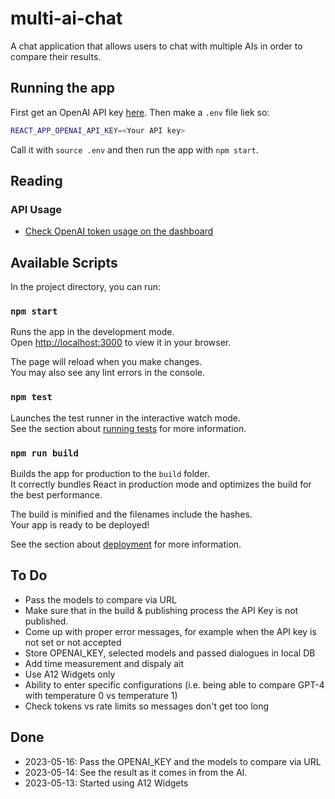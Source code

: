 # multi-ai-chat

A chat application that allows users to chat with multiple AIs in order to compare their results.

## Running the app

First get an OpenAI API key [here](https://platform.openai.com/account/api-keys). Then make a `.env` file liek so:

```bash
REACT_APP_OPENAI_API_KEY=<Your API key>
```

Call it with `source .env` and then run the app with `npm start`.

## Reading 

### API Usage

* [Check OpenAI token usage on the dashboard](https://platform.openai.com/account/usage)

## Available Scripts

In the project directory, you can run:

### `npm start`

Runs the app in the development mode.\
Open [http://localhost:3000](http://localhost:3000) to view it in your browser.

The page will reload when you make changes.\
You may also see any lint errors in the console.

### `npm test`

Launches the test runner in the interactive watch mode.\
See the section about [running tests](https://facebook.github.io/create-react-app/docs/running-tests) for more information.

### `npm run build`

Builds the app for production to the `build` folder.\
It correctly bundles React in production mode and optimizes the build for the best performance.

The build is minified and the filenames include the hashes.\
Your app is ready to be deployed!

See the section about [deployment](https://facebook.github.io/create-react-app/docs/deployment) for more information.


## To Do

* Pass the models to compare via URL
* Make sure that in the build & publishing process the API Key is not published.
* Come up with proper error messages, for example when the API key is not set or not accepted
* Store OPENAI_KEY, selected models and passed dialogues in local DB
* Add time measurement and dispaly ait
* Use A12 Widgets only
* Ability to enter specific configurations (i.e. being able to compare GPT-4 with temperature 0 vs temperature 1)
* Check tokens vs rate limits so messages don't get too long

## Done
* 2023-05-16: Pass the OPENAI_KEY and the models to compare via URL
* 2023-05-14: See the result as it comes in from the AI.
* 2023-05-13: Started using A12 Widgets